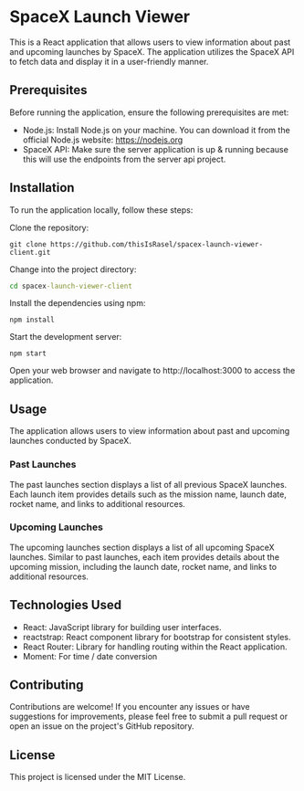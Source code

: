 # SpaceX Launch Viewer
This is a React application that allows users to view information about past and upcoming launches by SpaceX. The application utilizes the SpaceX API to fetch data and display it in a user-friendly manner.

## Prerequisites
Before running the application, ensure the following prerequisites are met:

* Node.js: Install Node.js on your machine. You can download it from the official Node.js website: https://nodejs.org
* SpaceX API: Make sure the server application is up & running because this will use the endpoints from the server api project.

## Installation
To run the application locally, follow these steps:

Clone the repository:
```shell
git clone https://github.com/thisIsRasel/spacex-launch-viewer-client.git
```

Change into the project directory:
```cmd
cd spacex-launch-viewer-client
```

Install the dependencies using npm:
```
npm install
```

Start the development server:
```
npm start
```

Open your web browser and navigate to http://localhost:3000 to access the application.

## Usage
The application allows users to view information about past and upcoming launches conducted by SpaceX.

### Past Launches
The past launches section displays a list of all previous SpaceX launches. Each launch item provides details such as the mission name, launch date, rocket name, and links to additional resources.

### Upcoming Launches
The upcoming launches section displays a list of all upcoming SpaceX launches. Similar to past launches, each item provides details about the upcoming mission, including the launch date, rocket name, and links to additional resources.

## Technologies Used
* React: JavaScript library for building user interfaces.
* reactstrap: React component library for bootstrap for consistent styles.
* React Router: Library for handling routing within the React application.
* Moment: For time / date conversion

## Contributing
Contributions are welcome! If you encounter any issues or have suggestions for improvements, please feel free to submit a pull request or open an issue on the project's GitHub repository.

## License
This project is licensed under the MIT License.